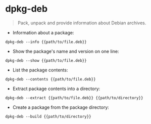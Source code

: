 # dpkg-deb

> Pack, unpack and provide information about Debian archives.

- Information about a package:

`dpkg-deb --info {{path/to/file.deb}}`

- Show the package's name and version on one line:

`dpkg-deb --show {{path/to/file.deb}}`

- List the package contents:

`dpkg-deb --contents {{path/to/file.deb}}`

- Extract package contents into a directory:

`dpkg-deb --extract {{path/to/file.deb}} {{path/to/directory}}`

- Create a package from the package directory:

`dpkg-deb --build {{path/to/directory}}`
